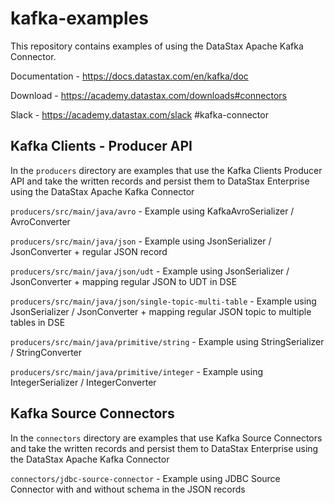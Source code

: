 # kafka-examples
This repository contains examples of using the DataStax Apache Kafka Connector. 

Documentation - https://docs.datastax.com/en/kafka/doc

Download - https://academy.datastax.com/downloads#connectors

Slack - https://academy.datastax.com/slack #kafka-connector

## Kafka Clients - Producer API
In the `producers` directory are examples that use the Kafka Clients Producer API and take the written records and persist them to DataStax Enterprise using the DataStax Apache Kafka Connector

`producers/src/main/java/avro` - Example using KafkaAvroSerializer / AvroConverter

`producers/src/main/java/json` - Example using JsonSerializer / JsonConverter + regular JSON record

`producers/src/main/java/json/udt` - Example using JsonSerializer / JsonConverter + mapping regular JSON to UDT in DSE

`producers/src/main/java/json/single-topic-multi-table` - Example using JsonSerializer / JsonConverter + mapping regular JSON topic to multiple tables in DSE

`producers/src/main/java/primitive/string` - Example using StringSerializer / StringConverter

`producers/src/main/java/primitive/integer` - Example using IntegerSerializer / IntegerConverter

## Kafka Source Connectors
In the `connectors` directory are examples that use Kafka Source Connectors and take the written records and persist them to DataStax Enterprise using the DataStax Apache Kafka Connector

`connectors/jdbc-source-connector` - Example using JDBC Source Connector with and without schema in the JSON records

